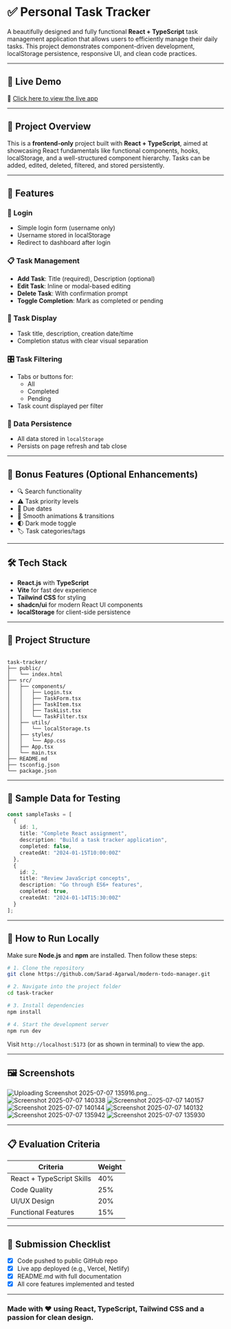 # ✅ Personal Task Tracker

A beautifully designed and fully functional **React + TypeScript** task management application that allows users to efficiently manage their daily tasks. This project demonstrates component-driven development, localStorage persistence, responsive UI, and clean code practices.

---

## 📌 Live Demo

🔗 [Click here to view the live app](http://modern-todo-manager-one.vercel.app/)

---

## 📖 Project Overview

This is a **frontend-only** project built with **React + TypeScript**, aimed at showcasing React fundamentals like functional components, hooks, localStorage, and a well-structured component hierarchy. Tasks can be added, edited, deleted, filtered, and stored persistently.

---

## 🚀 Features

### 🔐 Login
- Simple login form (username only)
- Username stored in localStorage
- Redirect to dashboard after login

### 📋 Task Management
- **Add Task**: Title (required), Description (optional)
- **Edit Task**: Inline or modal-based editing
- **Delete Task**: With confirmation prompt
- **Toggle Completion**: Mark as completed or pending

### 📂 Task Display
- Task title, description, creation date/time
- Completion status with clear visual separation

### 🎛️ Task Filtering
- Tabs or buttons for:
  - All
  - Completed
  - Pending
- Task count displayed per filter

### 💾 Data Persistence
- All data stored in `localStorage`
- Persists on page refresh and tab close

---

## 🌟 Bonus Features (Optional Enhancements)
- 🔍 Search functionality
- ⚠ Task priority levels
- 📅 Due dates
- 🌈 Smooth animations & transitions
- 🌓 Dark mode toggle
- 🏷 Task categories/tags

---

## 🛠 Tech Stack

- **React.js** with **TypeScript**
- **Vite** for fast dev experience
- **Tailwind CSS** for styling
- **shadcn/ui** for modern React UI components
- **localStorage** for client-side persistence

---

## 📁 Project Structure

```

task-tracker/
├── public/
│   └── index.html
├── src/
│   ├── components/
│   │   ├── Login.tsx
│   │   ├── TaskForm.tsx
│   │   ├── TaskItem.tsx
│   │   ├── TaskList.tsx
│   │   └── TaskFilter.tsx
│   ├── utils/
│   │   └── localStorage.ts
│   ├── styles/
│   │   └── App.css
│   ├── App.tsx
│   └── main.tsx
├── README.md
├── tsconfig.json
└── package.json

````

---

## 🧪 Sample Data for Testing

```ts
const sampleTasks = [
  {
    id: 1,
    title: "Complete React assignment",
    description: "Build a task tracker application",
    completed: false,
    createdAt: "2024-01-15T10:00:00Z"
  },
  {
    id: 2,
    title: "Review JavaScript concepts",
    description: "Go through ES6+ features",
    completed: true,
    createdAt: "2024-01-14T15:30:00Z"
  }
];
````

---

## 🧠 How to Run Locally

Make sure **Node.js** and **npm** are installed. Then follow these steps:

```bash
# 1. Clone the repository
git clone https://github.com/Sarad-Agarwal/modern-todo-manager.git

# 2. Navigate into the project folder
cd task-tracker

# 3. Install dependencies
npm install

# 4. Start the development server
npm run dev
```

Visit `http://localhost:5173` (or as shown in terminal) to view the app.

---

## 🖼 Screenshots

> 
![Uploading Screenshot 2025-07-07 135916.png…]()
![Screenshot 2025-07-07 140338](https://github.com/user-attachments/assets/3ee348ec-6610-4466-9eba-8743c863b2d0)
![Screenshot 2025-07-07 140157](https://github.com/user-attachments/assets/0f7fca43-7b2c-409d-a1cc-6803ee094378)
![Screenshot 2025-07-07 140144](https://github.com/user-attachments/assets/61463154-8ee8-4c6b-81ab-904aeac4b9ba)
![Screenshot 2025-07-07 140132](https://github.com/user-attachments/assets/998e5de1-5422-4406-bf5a-52b266c603a4)
![Screenshot 2025-07-07 135942](https://github.com/user-attachments/assets/10e30585-9799-43a0-8299-11e0a3185cf8)
![Screenshot 2025-07-07 135930](https://github.com/user-attachments/assets/88a366f8-f4b0-4207-93e9-7b90d5901ec5)

---

## 📋 Evaluation Criteria

| Criteria                  | Weight |
| ------------------------- | ------ |
| React + TypeScript Skills | 40%    |
| Code Quality              | 25%    |
| UI/UX Design              | 20%    |
| Functional Features       | 15%    |

---

## 📮 Submission Checklist

* [x] Code pushed to public GitHub repo
* [x] Live app deployed (e.g., Vercel, Netlify)
* [x] README.md with full documentation
* [x] All core features implemented and tested

---

### Made with ❤️ using React, TypeScript, Tailwind CSS and a passion for clean design.
